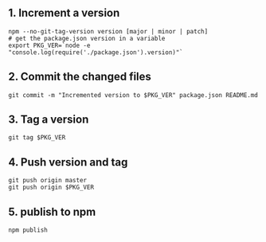 ## 1. Increment a version

```
npm --no-git-tag-version version [major | minor | patch]
# get the package.json version in a variable
export PKG_VER=`node -e "console.log(require('./package.json').version)"`
```
## 2. Commit the changed files
```
git commit -m "Incremented version to $PKG_VER" package.json README.md
```

## 3. Tag a version

```
git tag $PKG_VER
```

## 4. Push version and tag

```
git push origin master
git push origin $PKG_VER
```

## 5. publish to npm

```
npm publish
```
